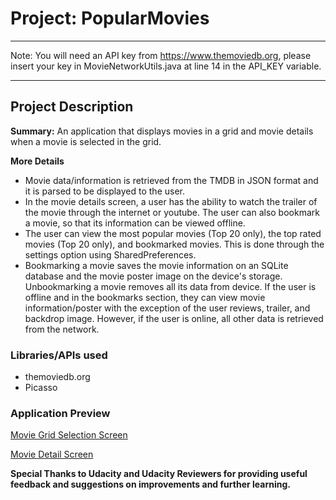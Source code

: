 # Project: PopularMovies 


***************************************************************************************************************************
Note: You will need an API key from https://www.themoviedb.org, please insert your key in MovieNetworkUtils.java at line 14 
in the API_KEY variable.  
***************************************************************************************************************************

## Project Description

**Summary:** An application that displays movies in a grid and movie details when a movie is selected in the grid.

**More Details**
- Movie data/information is retrieved from the TMDB in JSON format and it is parsed to be displayed to the user. 
- In the movie details screen, a user has the ability to watch the trailer of the movie through the internet or youtube. The user can also 
  bookmark a movie, so that its information can be viewed offline. 
- The user can view the most popular movies (Top 20 only), the top rated movies (Top 20 only), and bookmarked movies. This is done through   the settings option using SharedPreferences.    
- Bookmarking a movie saves the movie information on an SQLite database and the movie poster image on the device's storage. Unbookmarking a   movie removes all its data from device. If the user is offline and in the bookmarks section, they can view movie information/poster with   the exception of the user reviews, trailer, and backdrop image. However, if the user is online, all other data is retrieved from the       network.  

### Libraries/APIs used 

- themoviedb.org 
- Picasso 

### Application Preview 
[Movie Grid Selection Screen](https://github.com/tzaitoun/PopularMovies/blob/master/device-2017-07-26-150056.png)

[Movie Detail Screen](https://github.com/tzaitoun/PopularMovies/blob/master/device-2017-07-26-150256.png)

**Special Thanks to Udacity and Udacity Reviewers for providing useful feedback and suggestions on improvements and further learning.**
